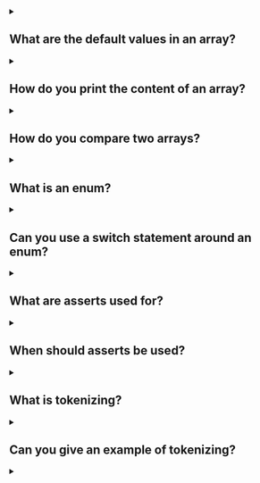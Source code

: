<details><summary>

## What are the default values in an array?
</summary>
The default values for arrays in Java depend on the data type of the elements. For example, the default values for each element of an array are:

- Integer, short, long, or byte: 0
- Double or float: 0.0
- String: null
- Boolean: false
- Char: Unicode (\u0000)
</details>
<details><summary>

##  How do you print the content of an array?
</summary>
There are two ways to print the contents of an array in Java:

- Using a for loop
- Using the Arrays.toString() method

### Using a for loop

1. Declare and initialize an array.
2. Create a for loop that iterates through the array.
3. Inside the for loop, print the current element of the array.

Example:
```
int[] array = {1, 2, 3, 4, 5};

for (int i = 0; i < array.length; i++) {
  System.out.println(array[i]);
}
```
### Using the Arrays.toString() method

1. Import the java.util.Arrays class.
2. Call the Arrays.toString() method on the array.
3. Print the result of the Arrays.toString() method.

Example:
```
import java.util.Arrays;

int[] array = {1, 2, 3, 4, 5};

System.out.println(Arrays.toString(array));
```

The output of both methods will be the same.
</details>
<details><summary>

## How do you compare two arrays?
</summary>
There are several ways to compare two arrays in Java. One way is to use the Arrays.equals() method. This method takes two arrays as parameters and returns true if the arrays are equal, or false if they are not equal. The arrays must be of the same type and size in order to use the equals() method.


Another way to compare two arrays is to use the Arrays.compare() method. This method takes two arrays as parameters and returns an integer value indicating the relationship between the arrays. The return value is 0 if the arrays are equal, -1 if the first array is less than the second array, or 1 if the first array is greater than the second array.

Finally, you can also compare two arrays by using a loop and comparing the elements of the arrays one by one. This method is less efficient than the equals() or compare() methods, but it can be used if you need to compare arrays of different types or sizes.

Here is an example of how to use the Arrays.equals() method to compare two arrays:
```
int[] array1 = {1, 2, 3};
int[] array2 = {1, 2, 3};

boolean equal = Arrays.equals(array1, array2);
```

In this example, the equal variable will be true because the two arrays are equal.

Here is an example of how to use the Arrays.compare() method to compare two arrays:
```
int[] array1 = {1, 2, 3};
int[] array2 = {1, 2, 4};

int result = Arrays.compare(array1, array2);
```

In this example, the result variable will be -1 because the first array is less than the second array.

Here is an example of how to compare two arrays by using a loop:
```
int[] array1 = {1, 2, 3};
int[] array2 = {1, 2, 4};

boolean equal = true;

for (int i = 0; i < array1.length; i++) {
  if (array1[i] != array2[i]) {
    equal = false;
    break;
  }
}
```

In this example, the equal variable will be false because the two arrays are not equal.
</details>
<details><summary>

## What is an enum?
</summary>

In Java, an enum is a special data type that enables for a variable to be a set of predefined constants. The variable must be equal to one of the values that have been predefined for it.

For example, an enum type for compass directions could have the constants NORTH, SOUTH, EAST, and WEST.

Enums are useful for representing a fixed set of constants, such as the days of the week or the colors of the rainbow. They can also be used to represent more complex concepts, such as the different types of exceptions that can occur in a program.

Here is an example of an enum in Java:
```
enum DaysOfWeek {
    Monday, Tuesday, Wednesday, Thursday, Friday, Saturday, Sunday
}
```

This enum type defines the seven days of the week. You can create a variable of type DaysOfWeek and assign it one of the constants, such as:
```
DaysOfWeek today = DaysOfWeek.Monday;
```

Enums are a powerful tool that can help you to write more readable and maintainable code.
</details>
<details><summary>

## Can you use a switch statement around an enum?
</summary>

Yes, you can use a switch statement with an enum in Java. You can use enums in switch statements in Java like you would use int primitives. In a switch-case statement, a variable is tested against a set of constant values. If the variable matches a constant value, the corresponding code is executed.

You can also use enums with if statements and iterations.

Here are some things to keep in mind when using enums in switch statements:
- Enum constants are public, static, and final by default.
- You access enum constants using dot syntax.
- An enum class can have attributes and methods, in addition to constants.
- You cannot create objects of an enum class, and it cannot extend other classes.
</details>
<details><summary>

## What are asserts used for?
</summary>


</details>
<details><summary>

## When should asserts be used?
</summary>


</details>
<details><summary>

## What is tokenizing?
</summary>


</details>
<details><summary>

## Can you give an example of tokenizing?
</summary>


</details>
<details><summary>

## 
</summary>


</details>
